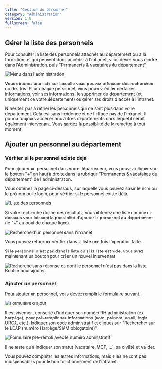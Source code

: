 ```yaml
---
title: "Gestion du personnel"
category: "Administration"
version: 1.0
fullscreen: false
---
```


## Gérer la liste des personnels

Pour consulter la liste des personnels attachés au département ou à la formation, et qui peuvent donc accéder à l'intranet, vous devez vous rendre dans l'Administration, puis "Permanents & vacataires du département".

![Menu dans l'administration](/images/administration/addpersonnel1.png)

Vous obtenez une liste sur laquelle vous pouvez effectuer des recherches ou des tris.
Pour chaque personnel, vous pouvez éditer certaines informations, voir ses informations, le supprimer du département (et uniquement de votre département) ou gérer ses droits d'accès à l'intranet.

<alert type="info">

N'hésitez pas à retirer les personnels qui ne sont plus dans votre département. Cela est sans incidence et ne l'efface pas de l'intranet. Il pourra toujours accéder aux autres départements dans lequel il serait également intervenant. Vous gardez la possibilité de le remettre à tout moment.

</alert>

## Ajouter un personnel au département

### Vérifier si le personnel existe déjà

Pour ajouter un personnel dans votre département, vous pouvez cliquer sur le bouton "+" en haut à droite dans la rubrique "Permanents & vacataires du département" de l'administration.

Vous obtenez la page ci-dessous, sur laquelle vous pouvez saisir le nom ou le prénom ou le login, pour vérifier si le personnel existe déjà.

![Liste des personnels](/images/administration/addpersonnel2.png)


Si votre recherche donne des résultats, vous obtenez une liste comme ci-dessous vous laissant la possiiblité d'ajouter le personnel au département (le "+" au bout de chaque ligne).

![Recherche d'un personnel dans l'intranet](/images/administration/addpersonnel3.png)

Vous pouvez retourner vérifier dans la liste une fois l'opération faite.

Si le personnel n'est pas dans la liste ou si la liste est vide, vous avez maintenant un bouton pour créer un nouvel intervenant.

![Recherche sans réponse ou dont le personnel n'est pas dans la liste. Bouton pour ajouter.](/images/administration/addpersonnel4.png)

### Ajouter un personnel

Pour ajouter un personnel, vous devez remplir le formulaire suivant.

![Formulaire d'ajout](/images/administration/addpersonnel5.png)

Il est vivement conseillé d'indiquer son numéro RH administration (ex harpège), pour pré-remplir ses informations (nom, prénom, email, login URCA, etc.). Indiquer son code administratif et cliquez sur "Rechercher sur le LDAP (numéro Harpège/SIAM oblogatoire)".


![Formulaire pré-rempli avec le numéro adminstratif](/images/administration/addpersonnel6.png)

Il ne reste qu'à indiquer son statut (vacataire, MCF, ...), sa civilité et valider.

Vous pouvez compléter les autres informations, mais elles ne sont pas indispensables pour le bon fonctionnement de l'intranet.
